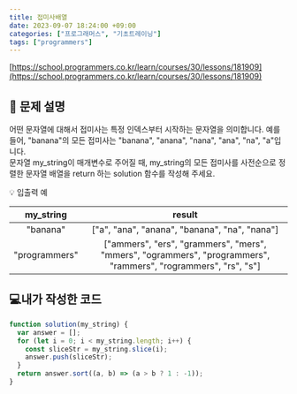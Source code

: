 ```yaml
---
title: 접미사배열
date: 2023-09-07 18:24:00 +09:00
categories: ["프로그래머스", "기초트레이닝"]
tags: ["programmers"]
---
```


[https://school.programmers.co.kr/learn/courses/30/lessons/181909](https://school.programmers.co.kr/learn/courses/30/lessons/181909)

## 📔 문제 설명

어떤 문자열에 대해서 접미사는 특정 인덱스부터 시작하는 문자열을 의미합니다. 예를 들어, "banana"의 모든 접미사는 "banana", "anana", "nana", "ana", "na", "a"입니다.  
문자열 my_string이 매개변수로 주어질 때, my_string의 모든 접미사를 사전순으로 정렬한 문자열 배열을 return 하는 solution 함수를 작성해 주세요.

💡 입출력 예

|   my_string   |                                                     result                                                     |
| :-----------: | :------------------------------------------------------------------------------------------------------------: |
|   "banana"    |                                 ["a", "ana", "anana", "banana", "na", "nana"]                                  |
| "programmers" | ["ammers", "ers", "grammers", "mers", "mmers", "ogrammers", "programmers", "rammers", "rogrammers", "rs", "s"] |

## 💻내가 작성한 코드

```js
function solution(my_string) {
  var answer = [];
  for (let i = 0; i < my_string.length; i++) {
    const sliceStr = my_string.slice(i);
    answer.push(sliceStr);
  }
  return answer.sort((a, b) => (a > b ? 1 : -1));
}
```
